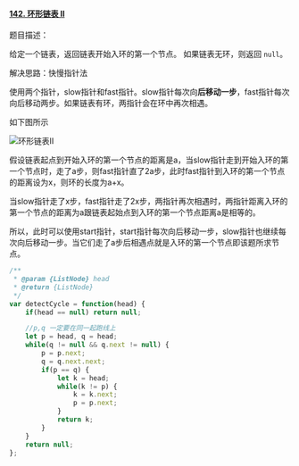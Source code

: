 #### [142. 环形链表 II](https://leetcode-cn.com/problems/linked-list-cycle-ii/)

题目描述：

给定一个链表，返回链表开始入环的第一个节点。 如果链表无环，则返回 `null`。



解决思路：快慢指针法

使用两个指针，slow指针和fast指针。slow指针每次向**后移动一步**，fast指针每次向后移动两步。如果链表有环，两指针会在环中再次相遇。

如下图所示

![环形链表II](G:\frontend-studynotes\Algorithm\动态图\环形链表II.gif)

假设链表起点到开始入环的第一个节点的距离是a，当slow指针走到开始入环的第一个节点时，走了a步，则fast指针直了2a步，此时fast指针到入环的第一个节点的距离设为x，则环的长度为a+x。

当slow指针走了x步，fast指针走了2x步，两指针再次相遇时，两指针距离入环的第一个节点的距离为a跟链表起始点到入环的第一个节点距离a是相等的。

所以，此时可以使用start指针，start指针每次向后移动一步，slow指针也继续每次向后移动一步。当它们走了a步后相遇点就是入环的第一个节点即该题所求节点。



```js
/**
 * @param {ListNode} head
 * @return {ListNode}
 */
var detectCycle = function(head) {
    if(head == null) return null;

    //p,q 一定要在同一起跑线上
    let p = head, q = head;
    while(q != null && q.next != null) {
        p = p.next;
        q = q.next.next;
        if(p == q) {
            let k = head;
            while(k != p) {
                k = k.next;
                p = p.next;
            }
            return k;
        }
    }
    return null;
};
```

